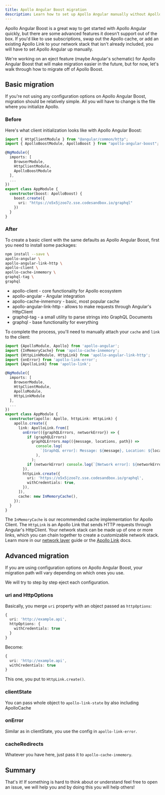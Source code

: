 ```yaml
---
title: Apollo Angular Boost migration
description: Learn how to set up Apollo Angular manually without Apollo Angular Boost
---
```


Apollo Angular Boost is a great way to get started with Apollo Angular quickly, but there are some advanced features it doesn't support out of the box. If you'd like to use subscriptions, swap out the Apollo cache, or add an existing Apollo Link to your network stack that isn't already included, you will have to set Apollo Angular up manually.

We're working on an eject feature (maybe Angular's schematic) for Apollo Angular Boost that will make migration easier in the future, but for now, let's walk through how to migrate off of Apollo Boost.

<h2 id="basic-migration">Basic migration</h2>

If you're not using any configuration options on Apollo Angular Boost, migration should be relatively simple. All you will have to change is the file where you initialize Apollo.

<h3 id="before">Before</h3>

Here's what client initialization looks like with Apollo Angular Boost:

```ts
import { HttpClientModule } from "@angular/common/http";
import { ApolloBoostModule, ApolloBoost } from "apollo-angular-boost";

@NgModule({
  imports: [
    BrowserModule,
    HttpClientModule,
    ApolloBoostModule
  ],
  ...
})
export class AppModule {
  constructor(boost: ApolloBoost) {
    boost.create({
      uri: "https://o5x5jzoo7z.sse.codesandbox.io/graphql"
    })
  }
}
```

<h3 id="after">After</h3>

To create a basic client with the same defaults as Apollo Angular Boost, first you need to install some packages:

```bash
npm install --save \
apollo-angular \
apollo-angular-link-http \
apollo-client \
apollo-cache-inmemory \
graphql-tag \
graphql
```

- apollo-client - core functionality for Apollo ecosystem
- apollo-angular - Angular integration
- apollo-cache-inmemory - basic, most popular cache
- apollo-angular-link-http - allows to make requests through Angular's HttpClient
- graphql-tag - a small utility to parse strings into GraphQL Documents
- graphql - base functionality for everything

To complete the process, you'll need to manually attach your `cache` and `link` to the client:

```ts
import {ApolloModule, Apollo} from 'apollo-angular';
import {InMemoryCache} from 'apollo-cache-inmemory';
import {HttpLinkModule, HttpLink} from 'apollo-angular-link-http';
import {onError} from 'apollo-link-error';
import {ApolloLink} from 'apollo-link';

@NgModule({
  imports: [
    BrowserModule,
    HttpClientModule,
    ApolloModule,
    HttpLinkModule
  ],
  ...
})
export class AppModule {
  constructor(apollo: Apollo, httpLink: HttpLink) {
    apollo.create({
      link: ApolloLink.from([
        onError(({graphQLErrors, networkError}) => {
          if (graphQLErrors)
            graphQLErrors.map(({message, locations, path}) =>
              console.log(
                `[GraphQL error]: Message: ${message}, Location: ${locations}, Path: ${path}`,
              ),
            );
          if (networkError) console.log(`[Network error]: ${networkError}`);
        }),
        httpLink.create({
          uri: 'https://o5x5jzoo7z.sse.codesandbox.io/graphql',
          withCredentials: true,
        }),
      ]),
      cache: new InMemoryCache(),
    });
  }
}
```

The `InMemoryCache` is our recommended cache implementation for Apollo Client. The `HttpLink` is an Apollo Link that sends HTTP requests through Angular's HttpClient. Your network stack can be made up of one or more links, which you can chain together to create a customizable network stack. Learn more in our [network layer](./network-layer.html) guide or the [Apollo Link](/docs/link.html) docs.

<h2 id="advanced-migration">Advanced migration</h2>

If you are using configuration options on Apollo Angular Boost, your migration path will vary depending on which ones you use.

We will try to step by step eject each configuration.

### uri and HttpOptions

Basically, you merge `uri` property with an object passed as `httpOptions`:

```ts
{
  uri: 'http://example.api',
  httpOptions: {
    withCredentials: true
  }
}
```

Become:

```ts
{
  uri: 'http://example.api',
  withCredentials: true
}
```

This one, you put to `HttpLink.create()`.

### clientState

You can pass whole object to `apollo-link-state` by also including ApolloCache

### onError

Similar as in clientState, you use the config in `apollo-link-error`.

### cacheRedirects

Whatever you have here, just pass it to `apollo-cache-inmemory`.

## Summary

That's it! If something is hard to think about or understand feel free to open an issue, we will help you and by doing this you will help others!
